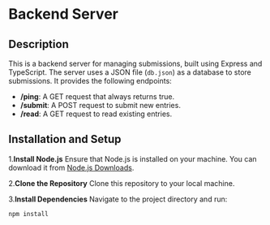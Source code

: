 # Backend Server

## Description
This is a backend server for managing submissions, built using Express and TypeScript. The server uses a JSON file (`db.json`) as a database to store submissions. It provides the following endpoints:

- **/ping**: A GET request that always returns true.
- **/submit**: A POST request to submit new entries.
- **/read**: A GET request to read existing entries.

## Installation and Setup

1.**Install Node.js**
   Ensure that Node.js is installed on your machine. You can download it from [Node.js Downloads](https://nodejs.org/).

2.**Clone the Repository**
   Clone this repository to your local machine.

3.**Install Dependencies**
   Navigate to the project directory and run:
   ```bash
   npm install
